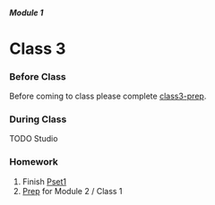 ##### Module 1

# Class 3

### Before Class
Before coming to class please complete [class3-prep]().

### During Class

TODO Studio

### Homework
1. Finish [Pset1]()
2. [Prep]() for Module 2 / Class 1

